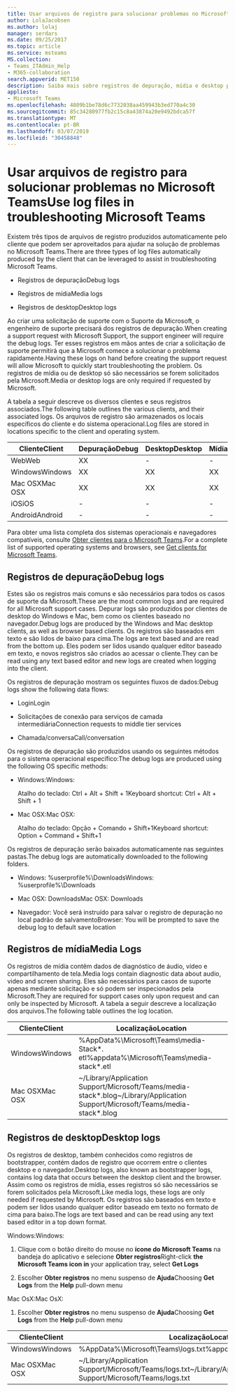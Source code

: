 ```yaml
---
title: Usar arquivos de registro para solucionar problemas no Microsoft Teams
author: LolaJacobsen
ms.author: lolaj
manager: serdars
ms.date: 09/25/2017
ms.topic: article
ms.service: msteams
MS.collection:
- Teams_ITAdmin_Help
- M365-collaboration
search.appverid: MET150
description: Saiba mais sobre registros de depuração, mídia e desktop produzidos pelo Microsoft Teams, onde podem ser encontrados e como eles podem ajudar na resolução de problemas.
appliesto:
- Microsoft Teams
ms.openlocfilehash: 4809b1be78d6c7732038aa459943b3ed770a4c30
ms.sourcegitcommit: 85c34280977fb2c15c8a43874a20e9492bdca57f
ms.translationtype: MT
ms.contentlocale: pt-BR
ms.lasthandoff: 03/07/2019
ms.locfileid: "30458848"
---
```

<a name="use-log-files-in-troubleshooting-microsoft-teams"></a><span data-ttu-id="c435b-103">Usar arquivos de registro para solucionar problemas no Microsoft Teams</span><span class="sxs-lookup"><span data-stu-id="c435b-103">Use log files in troubleshooting Microsoft Teams</span></span>
=================================================

<span data-ttu-id="c435b-104">Existem três tipos de arquivos de registro produzidos automaticamente pelo cliente que podem ser aproveitados para ajudar na solução de problemas no Microsoft Teams.</span><span class="sxs-lookup"><span data-stu-id="c435b-104">There are three types of log files automatically produced by the client that can be leveraged to assist in troubleshooting Microsoft Teams.</span></span>

-   <span data-ttu-id="c435b-105">Registros de depuração</span><span class="sxs-lookup"><span data-stu-id="c435b-105">Debug logs</span></span>

-   <span data-ttu-id="c435b-106">Registros de mídia</span><span class="sxs-lookup"><span data-stu-id="c435b-106">Media logs</span></span>

-   <span data-ttu-id="c435b-107">Registros de desktop</span><span class="sxs-lookup"><span data-stu-id="c435b-107">Desktop logs</span></span>

<span data-ttu-id="c435b-108">Ao criar uma solicitação de suporte com o Suporte da Microsoft, o engenheiro de suporte precisará dos registros de depuração.</span><span class="sxs-lookup"><span data-stu-id="c435b-108">When creating a support request with Microsoft Support, the support engineer will require the debug logs.</span></span> <span data-ttu-id="c435b-109">Ter esses registros em mãos antes de criar a solicitação de suporte permitirá que a Microsoft comece a solucionar o problema rapidamente.</span><span class="sxs-lookup"><span data-stu-id="c435b-109">Having these logs on hand before creating the support request will allow Microsoft to quickly start troubleshooting the problem.</span></span> <span data-ttu-id="c435b-110">Os registros de mídia ou de desktop só são necessários se forem solicitados pela Microsoft.</span><span class="sxs-lookup"><span data-stu-id="c435b-110">Media or desktop logs are only required if requested by Microsoft.</span></span>

<span data-ttu-id="c435b-111">A tabela a seguir descreve os diversos clientes e seus registros associados.</span><span class="sxs-lookup"><span data-stu-id="c435b-111">The following table outlines the various clients, and their associated logs.</span></span> <span data-ttu-id="c435b-112">Os arquivos de registro são armazenados os locais específicos do cliente e do sistema operacional.</span><span class="sxs-lookup"><span data-stu-id="c435b-112">Log files are stored in locations specific to the client and operating system.</span></span>


|<span data-ttu-id="c435b-113">Cliente</span><span class="sxs-lookup"><span data-stu-id="c435b-113">Client</span></span> |<span data-ttu-id="c435b-114">Depuração</span><span class="sxs-lookup"><span data-stu-id="c435b-114">Debug</span></span>|<span data-ttu-id="c435b-115">Desktop</span><span class="sxs-lookup"><span data-stu-id="c435b-115">Desktop</span></span>|<span data-ttu-id="c435b-116">Mídia</span><span class="sxs-lookup"><span data-stu-id="c435b-116">Media</span></span>|
|---------|---------|---------|---------|
|<span data-ttu-id="c435b-117">Web</span><span class="sxs-lookup"><span data-stu-id="c435b-117">Web</span></span>    |<span data-ttu-id="c435b-118">X</span><span class="sxs-lookup"><span data-stu-id="c435b-118">X</span></span>         |-         |-         |
|<span data-ttu-id="c435b-119">Windows</span><span class="sxs-lookup"><span data-stu-id="c435b-119">Windows</span></span>     |<span data-ttu-id="c435b-120">X</span><span class="sxs-lookup"><span data-stu-id="c435b-120">X</span></span>         |<span data-ttu-id="c435b-121">X</span><span class="sxs-lookup"><span data-stu-id="c435b-121">X</span></span>         |<span data-ttu-id="c435b-122">X</span><span class="sxs-lookup"><span data-stu-id="c435b-122">X</span></span>         |
|<span data-ttu-id="c435b-123">Mac OSX</span><span class="sxs-lookup"><span data-stu-id="c435b-123">Mac OSX</span></span>     |<span data-ttu-id="c435b-124">X</span><span class="sxs-lookup"><span data-stu-id="c435b-124">X</span></span>         |<span data-ttu-id="c435b-125">X</span><span class="sxs-lookup"><span data-stu-id="c435b-125">X</span></span>         |<span data-ttu-id="c435b-126">X</span><span class="sxs-lookup"><span data-stu-id="c435b-126">X</span></span>         |
|<span data-ttu-id="c435b-127">iOS</span><span class="sxs-lookup"><span data-stu-id="c435b-127">iOS</span></span>     |-         |-         |-         |
|<span data-ttu-id="c435b-128">Android</span><span class="sxs-lookup"><span data-stu-id="c435b-128">Android</span></span>     |-         |-         |-         |

<span data-ttu-id="c435b-129">Para obter uma lista completa dos sistemas operacionais e navegadores compatíveis, consulte [Obter clientes para o Microsoft Teams](get-clients.md).</span><span class="sxs-lookup"><span data-stu-id="c435b-129">For a complete list of supported operating systems and browsers, see [Get clients for Microsoft Teams](get-clients.md).</span></span>

<a name="debug-logs"></a><span data-ttu-id="c435b-130">Registros de depuração</span><span class="sxs-lookup"><span data-stu-id="c435b-130">Debug logs</span></span>
---------------------------

<span data-ttu-id="c435b-131">Estes são os registros mais comuns e são necessários para todos os casos de suporte da Microsoft.</span><span class="sxs-lookup"><span data-stu-id="c435b-131">These are the most common logs and are required for all Microsoft support cases.</span></span> <span data-ttu-id="c435b-132">Depurar logs são produzidos por clientes de desktop do Windows e Mac, bem como os clientes baseado no navegador.</span><span class="sxs-lookup"><span data-stu-id="c435b-132">Debug logs are produced by the Windows and Mac desktop clients, as well as browser based clients.</span></span> <span data-ttu-id="c435b-133">Os registros são baseados em texto e são lidos de baixo para cima.</span><span class="sxs-lookup"><span data-stu-id="c435b-133">The logs are text based and are read from the bottom up.</span></span> <span data-ttu-id="c435b-134">Eles podem ser lidos usando qualquer editor baseado em texto, e novos registros são criados ao acessar o cliente.</span><span class="sxs-lookup"><span data-stu-id="c435b-134">They can be read using any text based editor and new logs are created when logging into the client.</span></span>

<span data-ttu-id="c435b-135">Os registros de depuração mostram os seguintes fluxos de dados:</span><span class="sxs-lookup"><span data-stu-id="c435b-135">Debug logs show the following data flows:</span></span>

-   <span data-ttu-id="c435b-136">Login</span><span class="sxs-lookup"><span data-stu-id="c435b-136">Login</span></span>

-   <span data-ttu-id="c435b-137">Solicitações de conexão para serviços de camada intermediária</span><span class="sxs-lookup"><span data-stu-id="c435b-137">Connection requests to middle tier services</span></span>

-   <span data-ttu-id="c435b-138">Chamada/conversa</span><span class="sxs-lookup"><span data-stu-id="c435b-138">Call/conversation</span></span>

<span data-ttu-id="c435b-139">Os registros de depuração são produzidos usando os seguintes métodos para o sistema operacional específico:</span><span class="sxs-lookup"><span data-stu-id="c435b-139">The debug logs are produced using the following OS specific methods:</span></span>

-   <span data-ttu-id="c435b-140">Windows:</span><span class="sxs-lookup"><span data-stu-id="c435b-140">Windows:</span></span>

      <span data-ttu-id="c435b-141">Atalho do teclado: Ctrl + Alt + Shift + 1</span><span class="sxs-lookup"><span data-stu-id="c435b-141">Keyboard shortcut: Ctrl + Alt + Shift + 1</span></span>

-   <span data-ttu-id="c435b-142">Mac OSX:</span><span class="sxs-lookup"><span data-stu-id="c435b-142">Mac OSX:</span></span>

      <span data-ttu-id="c435b-143">Atalho do teclado: Opção + Comando + Shift+1</span><span class="sxs-lookup"><span data-stu-id="c435b-143">Keyboard shortcut: Option + Command + Shift+1</span></span>

<span data-ttu-id="c435b-144">Os registros de depuração serão baixados automaticamente nas seguintes pastas.</span><span class="sxs-lookup"><span data-stu-id="c435b-144">The debug logs are automatically downloaded to the following folders.</span></span>

-   <span data-ttu-id="c435b-145">Windows: %userprofile%\\Downloads</span><span class="sxs-lookup"><span data-stu-id="c435b-145">Windows: %userprofile%\\Downloads</span></span>

-   <span data-ttu-id="c435b-146">Mac OSX: Downloads</span><span class="sxs-lookup"><span data-stu-id="c435b-146">Mac OSX: Downloads</span></span>

-   <span data-ttu-id="c435b-147">Navegador: Você será instruído para salvar o registro de depuração no local padrão de salvamento</span><span class="sxs-lookup"><span data-stu-id="c435b-147">Browser: You will be prompted to save the debug log to default save location</span></span>

<a name="media-logs"></a><span data-ttu-id="c435b-148">Registros de mídia</span><span class="sxs-lookup"><span data-stu-id="c435b-148">Media Logs</span></span>
---------------------------

<span data-ttu-id="c435b-149">Os registros de mídia contêm dados de diagnóstico de áudio, vídeo e compartilhamento de tela.</span><span class="sxs-lookup"><span data-stu-id="c435b-149">Media logs contain diagnostic data about audio, video and screen sharing.</span></span> <span data-ttu-id="c435b-150">Eles são necessários para casos de suporte apenas mediante solicitação e só podem ser inspecionados pela Microsoft.</span><span class="sxs-lookup"><span data-stu-id="c435b-150">They are required for support cases only upon request and can only be inspected by Microsoft.</span></span> <span data-ttu-id="c435b-151">A tabela a seguir descreve a localização dos arquivos.</span><span class="sxs-lookup"><span data-stu-id="c435b-151">The following table outlines the log location.</span></span>


|<span data-ttu-id="c435b-152">Cliente</span><span class="sxs-lookup"><span data-stu-id="c435b-152">Client</span></span> |<span data-ttu-id="c435b-153">Localização</span><span class="sxs-lookup"><span data-stu-id="c435b-153">Location</span></span> |
|---------|---------|
|<span data-ttu-id="c435b-154">Windows</span><span class="sxs-lookup"><span data-stu-id="c435b-154">Windows</span></span>     |<span data-ttu-id="c435b-155">%AppData%\Microsoft\Teams\media-Stack\*. etl</span><span class="sxs-lookup"><span data-stu-id="c435b-155">%appdata%\Microsoft\Teams\media-stack\*.etl</span></span>         |
|<span data-ttu-id="c435b-156">Mac OSX</span><span class="sxs-lookup"><span data-stu-id="c435b-156">Mac OSX</span></span>     |<span data-ttu-id="c435b-157">~/Library/Application Support/Microsoft/Teams/media-stack\*.blog</span><span class="sxs-lookup"><span data-stu-id="c435b-157">~/Library/Application Support/Microsoft/Teams/media-stack\*.blog</span></span>         |


<a name="desktop-logs"></a><span data-ttu-id="c435b-158">Registros de desktop</span><span class="sxs-lookup"><span data-stu-id="c435b-158">Desktop logs</span></span>
---------------------

<span data-ttu-id="c435b-159">Os registros de desktop, também conhecidos como registros de bootstrapper, contém dados de registro que ocorrem entre o clientes desktop e o navegador.</span><span class="sxs-lookup"><span data-stu-id="c435b-159">Desktop logs, also known as bootstrapper logs, contains log data that occurs between the desktop client and the browser.</span></span> <span data-ttu-id="c435b-160">Assim como os registros de mídia, esses registros só são necessários se forem solicitados pela Microsoft.</span><span class="sxs-lookup"><span data-stu-id="c435b-160">Like media logs, these logs are only needed if requested by Microsoft.</span></span> <span data-ttu-id="c435b-161">Os registros são baseados em texto e podem ser lidos usando qualquer editor baseado em texto no formato de cima para baixo.</span><span class="sxs-lookup"><span data-stu-id="c435b-161">The logs are text based and can be read using any text based editor in a top down format.</span></span>

<span data-ttu-id="c435b-162">Windows:</span><span class="sxs-lookup"><span data-stu-id="c435b-162">Windows:</span></span>

  1.  <span data-ttu-id="c435b-163">Clique com o botão direito do mouse no **ícone do Microsoft Teams** na bandeja do aplicativo e selecione **Obter registros**</span><span class="sxs-lookup"><span data-stu-id="c435b-163">Right-click **the Microsoft Teams icon in** your application tray, select **Get Logs**</span></span>

  2.  <span data-ttu-id="c435b-164">Escolher **Obter registros** no menu suspenso de **Ajuda**</span><span class="sxs-lookup"><span data-stu-id="c435b-164">Choosing **Get Logs** from the **Help** pull-down menu</span></span>

<span data-ttu-id="c435b-165">Mac OsX:</span><span class="sxs-lookup"><span data-stu-id="c435b-165">Mac OsX:</span></span>

1.  <span data-ttu-id="c435b-166">Escolher **Obter registros** no menu suspenso de **Ajuda**</span><span class="sxs-lookup"><span data-stu-id="c435b-166">Choosing **Get Logs** from the **Help** pull-down menu</span></span>

|<span data-ttu-id="c435b-167">Cliente</span><span class="sxs-lookup"><span data-stu-id="c435b-167">Client</span></span> |<span data-ttu-id="c435b-168">Localização</span><span class="sxs-lookup"><span data-stu-id="c435b-168">Location</span></span> |
|---------|---------|
|<span data-ttu-id="c435b-169">Windows</span><span class="sxs-lookup"><span data-stu-id="c435b-169">Windows</span></span>     |<span data-ttu-id="c435b-170">%AppData%\Microsoft\Teams\logs.txt</span><span class="sxs-lookup"><span data-stu-id="c435b-170">%appdata%\Microsoft\Teams\logs.txt</span></span>         |
|<span data-ttu-id="c435b-171">Mac OSX</span><span class="sxs-lookup"><span data-stu-id="c435b-171">Mac OSX</span></span>     |<span data-ttu-id="c435b-172">~/Library/Application Support/Microsoft/Teams/logs.txt</span><span class="sxs-lookup"><span data-stu-id="c435b-172">~/Library/Application Support/Microsoft/Teams/logs.txt</span></span>         |
